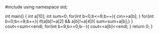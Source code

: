 #include<iostream>
using namespace std;

int main()
{
    int a[10];
    int sum=0;
    for(int b=0;b<=9;b++){
    cin>>a[b];
    }
    for(int b=0;b<=9;b++){
    if(a[b]!=a[2] && a[b]!=a[4]){
    sum=sum+a[b];}
    }
    cout<<sum<<endl;
    for(int b=9;b>=0;b--){
    cout<<a[b]<<endl;
    }
    return 0;
}
